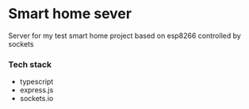 # Smart home sever
  Server for my test smart home project based on esp8266 controlled by sockets

### Tech stack
  - typescript
  - express.js
  - sockets.io

